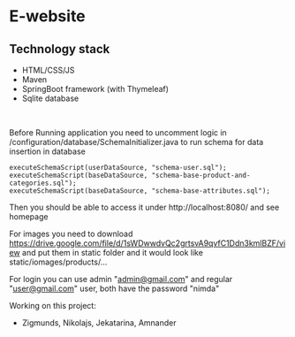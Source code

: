 # E-website

## Technology stack
- HTML/CSS/JS
- Maven
- SpringBoot framework (with Thymeleaf)
- Sqlite database

<br>

Before Running application you need to uncomment logic in /configuration/database/SchemaInitializer.java to run schema for data insertion in database

    executeSchemaScript(userDataSource, "schema-user.sql");
    executeSchemaScript(baseDataSource, "schema-base-product-and-categories.sql");
    executeSchemaScript(baseDataSource, "schema-base-attributes.sql");

Then you should be able to access it under http://localhost:8080/ and see homepage

For images you need to download https://drive.google.com/file/d/1sWDwwdvQc2grtsvA9qvfC1Ddn3kmlBZF/view and put them in static folder and it would look like static/iomages/products/...

For login you can use admin "admin@gmail.com" and regular "user@gmail.com" user, both have the password "nimda"

Working on this project:
- Zigmunds, Nikolajs, Jekatarina, Amnander 
